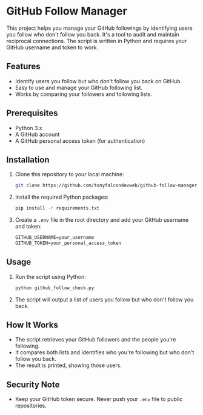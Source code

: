 
# GitHub Follow Manager

This project helps you manage your GitHub followings by identifying users you follow who don't follow you back. It's a tool to audit and maintain reciprocal connections. The script is written in Python and requires your GitHub username and token to work.

## Features
- Identify users you follow but who don't follow you back on GitHub.
- Easy to use and manage your GitHub following list.
- Works by comparing your followers and following lists.

## Prerequisites
- Python 3.x
- A GitHub account
- A GitHub personal access token (for authentication)

## Installation

1. Clone this repository to your local machine:
   ```bash
   git clone https://github.com/tonyfalcondevweb/github-follow-manager.git
   ```
2. Install the required Python packages:
   ```bash
   pip install -r requirements.txt
   ```
3. Create a `.env` file in the root directory and add your GitHub username and token:
   ```txt
   GITHUB_USERNAME=your_username
   GITHUB_TOKEN=your_personal_access_token
   ```

## Usage

1. Run the script using Python:
   ```bash
   python github_follow_check.py
   ```
2. The script will output a list of users you follow but who don't follow you back.

## How It Works
- The script retrieves your GitHub followers and the people you're following.
- It compares both lists and identifies who you're following but who don't follow you back.
- The result is printed, showing those users.

## Security Note
- Keep your GitHub token secure. Never push your `.env` file to public repositories.

